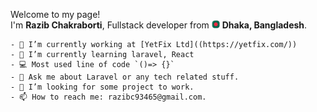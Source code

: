 Welcome to my page! </br> I'm <b>Razib Chakraborti</b>, Fullstack developer from <img src="./assets/bangladeshFlag.png" width="13"/> <b>Dhaka,                   Bangladesh</b>.</p>
    
    - 🔭 I’m currently working at [YetFix Ltd]((https://yetfix.com/))
    - 🌱 I’m currently learning laravel, React
    - 💻 Most used line of code `()=> {}`
    - 💬 Ask me about Laravel or any tech related stuff.
    - 🤔 I’m looking for some project to work.
    - 📫 How to reach me: razibc93465@gmail.com.
